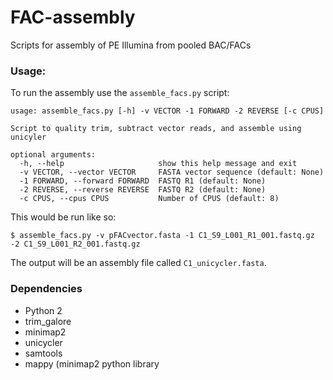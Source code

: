 # FAC-assembly
Scripts for assembly of PE Illumina from pooled BAC/FACs 

### Usage:
To run the assembly use the `assemble_facs.py` script:
```
usage: assemble_facs.py [-h] -v VECTOR -1 FORWARD -2 REVERSE [-c CPUS]

Script to quality trim, subtract vector reads, and assemble using unicyler

optional arguments:
  -h, --help                     show this help message and exit
  -v VECTOR, --vector VECTOR     FASTA vector sequence (default: None)
  -1 FORWARD, --forward FORWARD  FASTQ R1 (default: None)
  -2 REVERSE, --reverse REVERSE  FASTQ R2 (default: None)
  -c CPUS, --cpus CPUS           Number of CPUS (default: 8)
```
This would be run like so:
```
$ assemble_facs.py -v pFACvector.fasta -1 C1_S9_L001_R1_001.fastq.gz -2 C1_S9_L001_R2_001.fastq.gz
```
The output will be an assembly file called `C1_unicycler.fasta`.


### Dependencies
* Python 2
* trim_galore
* minimap2
* unicycler
* samtools
* mappy (minimap2 python library


